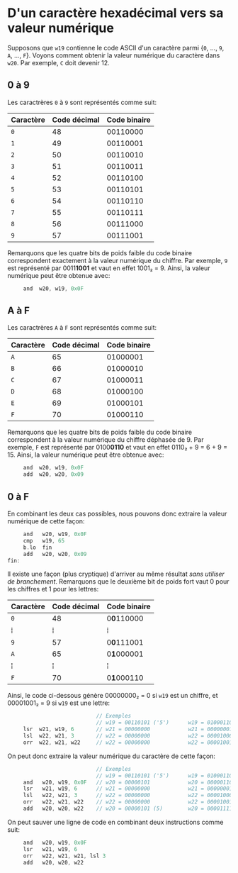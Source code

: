 # D'un caractère hexadécimal vers sa valeur numérique

Supposons que `w19` contienne le code ASCII d'un caractère parmi {`0`, ..., `9`, `A`, ..., `F`}.
Voyons comment obtenir la valeur numérique du caractère dans `w20`. Par exemple, `C` doit devenir 12. 

## 0 à 9

Les caractrères `0` à `9` sont représentés comme suit:

| Caractère | Code décimal | Code binaire |
|---|---|---|
|`0`|48|00110000|
|`1`|49|00110001|
|`2`|50|00110010|
|`3`|51|00110011|
|`4`|52|00110100|
|`5`|53|00110101|
|`6`|54|00110110|
|`7`|55|00110111|
|`8`|56|00111000|
|`9`|57|00111001|

Remarquons que les quatre bits de poids faible du code binaire correspondent exactement à la valeur numérique du chiffre.
Par exemple, `9` est représenté par 0011**1001** et vaut en effet 1001₂ = 9. Ainsi, la valeur numérique peut être obtenue avec:

```c
     and  w20, w19, 0x0F
```

## A à F

Les caractrères `A` à `F` sont représentés comme suit:

| Caractère | Code décimal | Code binaire |
|---|---|---|
|`A`|65|01000001|
|`B`|66|01000010|
|`C`|67|01000011|
|`D`|68|01000100|
|`E`|69|01000101|
|`F`|70|01000110|

Remarquons que les quatre bits de poids faible du code binaire correspondent à la valeur numérique du chiffre déphasée de 9.
Par exemple, `F` est représenté par 0100**0110** et vaut en effet 0110₂ + 9 = 6 + 9 = 15. Ainsi, la valeur numérique peut être obtenue avec:

```c
     and  w20, w19, 0x0F
     add  w20, w20, 0x09
```

## 0 à F

En combinant les deux cas possibles, nous pouvons donc extraire la valeur numérique de cette façon:

```c
     and   w20, w19, 0x0F
     cmp   w19, 65
     b.lo  fin
     add   w20, w20, 0x09
fin:
```

Il existe une façon (plus cryptique) d'arriver au même résultat _sans utiliser de branchement_. Remarquons
que le deuxième bit de poids fort vaut 0 pour les chiffres et 1 pour les lettres:

| Caractère | Code décimal | Code binaire |
|---|---|---|
|`0`|48|0**0**110000|
|⁞|⁞|⁞|
|`9`|57|0**0**111001|
|`A`|65|0**1**000001|
|⁞|⁞|⁞|
|`F`|70|0**1**000110|

Ainsi, le code ci-dessous génère 00000000₂ = 0 si `w19` est un chiffre, et 00001001₂ = 9 si `w19` est une lettre:

```c
                            // Exemples
                            // w19 = 00110101 ('5')      w19 = 01000110 ('F')
     lsr  w21, w19, 6       // w21 = 00000000            w21 = 00000001
     lsl  w22, w21, 3       // w22 = 00000000            w22 = 00001000
     orr  w22, w21, w22     // w22 = 00000000            w22 = 00001001
```

On peut donc extraire la valeur numérique du caractère de cette façon:

```c
                            // Exemples
                            // w19 = 00110101 ('5')      w19 = 01000110 ('F')
     and   w20, w19, 0x0F   // w20 = 00000101            w20 = 00000110
     lsr   w21, w19, 6      // w21 = 00000000            w21 = 00000001
     lsl   w22, w21, 3      // w22 = 00000000            w22 = 00001000
     orr   w22, w21, w22    // w22 = 00000000            w22 = 00001001
     add   w20, w20, w22    // w20 = 00000101 (5)        w20 = 00001111 (15)
```

On peut sauver une ligne de code en combinant deux instructions comme suit:

```c
     and   w20, w19, 0x0F
     lsr   w21, w19, 6
     orr   w22, w21, w21, lsl 3
     add   w20, w20, w22
```
